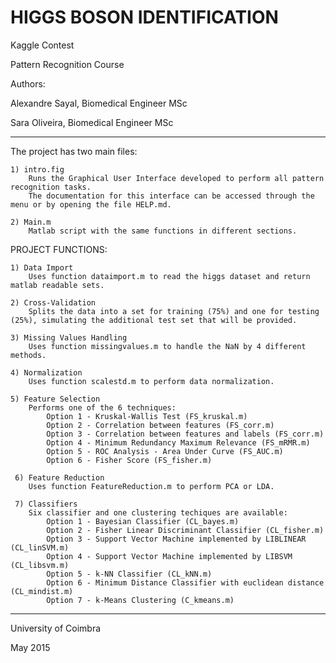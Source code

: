 # HIGGS BOSON IDENTIFICATION

Kaggle Contest

Pattern Recognition Course


Authors:

Alexandre Sayal, Biomedical Engineer MSc

Sara Oliveira, Biomedical Engineer MSc


---------------------------------------


The project has two main files:

	1) intro.fig
		Runs the Graphical User Interface developed to perform all pattern recognition tasks.
		The documentation for this interface can be accessed through the menu or by opening the file HELP.md.

	2) Main.m
		Matlab script with the same functions in different sections.


PROJECT FUNCTIONS:

	1) Data Import
		Uses function dataimport.m to read the higgs dataset and return matlab readable sets.

	2) Cross-Validation
		Splits the data into a set for training (75%) and one for testing (25%), simulating the additional test set that will be provided.

	3) Missing Values Handling
		Uses function missingvalues.m to handle the NaN by 4 different methods.

	4) Normalization
		Uses function scalestd.m to perform data normalization.

	5) Feature Selection
		Performs one of the 6 techniques:
			Option 1 - Kruskal-Wallis Test (FS_kruskal.m)
			Option 2 - Correlation between features (FS_corr.m)
			Option 3 - Correlation between features and labels (FS_corr.m)
			Option 4 - Minimum Redundancy Maximum Relevance (FS_mRMR.m)
			Option 5 - ROC Analysis - Area Under Curve (FS_AUC.m)
			Option 6 - Fisher Score (FS_fisher.m)

	 6) Feature Reduction
	 	Uses function FeatureReduction.m to perform PCA or LDA.

	 7) Classifiers
	 	Six classifier and one clustering techiques are available:
	 		Option 1 - Bayesian Classifier (CL_bayes.m)
	 		Option 2 - Fisher Linear Discriminant Classifier (CL_fisher.m)
	 		Option 3 - Support Vector Machine implemented by LIBLINEAR (CL_linSVM.m)
	 		Option 4 - Support Vector Machine implemented by LIBSVM (CL_libsvm.m)
	 		Option 5 - k-NN Classifier (CL_kNN.m)
	 		Option 6 - Minimum Distance Classifier with euclidean distance (CL_mindist.m)
	 		Option 7 - k-Means Clustering (C_kmeans.m)


----------------------
University of Coimbra

May 2015
